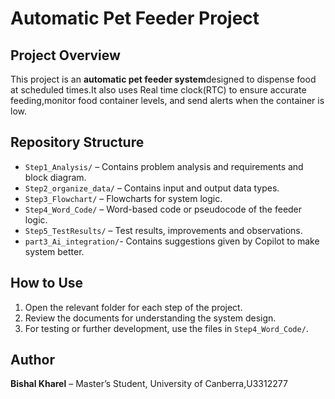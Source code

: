 # Automatic Pet Feeder Project

## Project Overview
This project is an **automatic pet feeder system**designed to dispense food at scheduled times.It also uses Real time clock(RTC) to ensure accurate feeding,monitor food container levels, and send alerts when the container is low.

## Repository Structure
- `Step1_Analysis/` – Contains problem analysis and requirements and block diagram.
- `Step2_organize_data/` – Contains input and output data types.
- `Step3_Flowchart/` – Flowcharts for system logic.
- `Step4_Word_Code/` – Word-based code or pseudocode of the feeder logic.
- `Step5_TestResults/` – Test results, improvements and observations.
- `part3_Ai_integration/`- Contains suggestions given by Copilot to make system better.
  

## How to Use
1. Open the relevant folder for each step of the project.
2. Review the documents for understanding the system design.
3. For testing or further development, use the files in `Step4_Word_Code/`.

## Author
**Bishal Kharel** – Master’s Student, University of Canberra,U3312277


